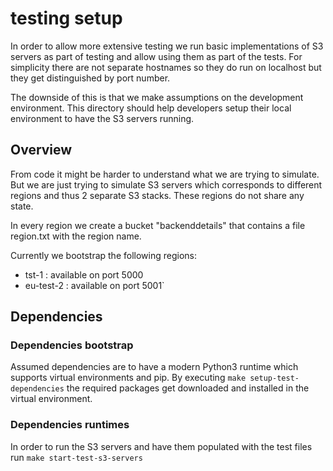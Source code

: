 # testing setup

In order to allow more extensive testing we run basic implementations of S3 servers as part of testing and 
allow using them as part of the tests. For simplicity there are not separate hostnames so they do run on
localhost but they get distinguished by port number.

The downside of this is that we make assumptions on the development environment. This directory should help
developers setup their local environment to have the S3 servers running.

## Overview

From code it might be harder to understand what we are trying to simulate. But we are just trying to simulate
S3 servers which corresponds to different regions and thus 2 separate S3 stacks. These regions do not share any state.

In every region we create a bucket "backenddetails" that contains a file region.txt with the region name.

Currently we bootstrap the following regions:
 - tst-1 : available on port 5000
 - eu-test-2 : available on port 5001`


## Dependencies


### Dependencies bootstrap
Assumed dependencies are to have a modern Python3 runtime which supports virtual environments and pip.
By executing `make setup-test-dependencies` the required packages get downloaded and installed in the virtual
environment.

### Dependencies runtimes
In order to run the S3 servers and have them populated with the test files run `make start-test-s3-servers`